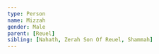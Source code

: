 ```yaml
---
type: Person
name: Mizzah
gender: Male
parent: [Reuel]
sibling: [Nahath, Zerah Son Of Reuel, Shammah]
---
```

